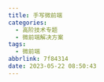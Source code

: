 ```yaml
---
title: 手写微前端
categories:
  - 高阶技术专题
  - 微前端解决方案
tags:
  - 微前端
abbrlink: 7f84314
date: 2023-05-22 08:50:43
---
```



